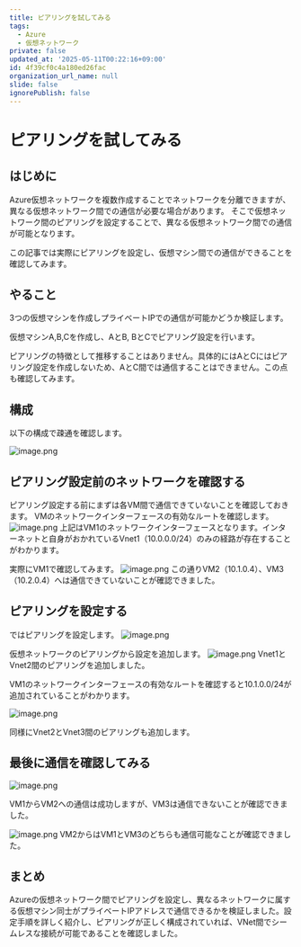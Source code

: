```yaml
---
title: ピアリングを試してみる
tags:
  - Azure
  - 仮想ネットワーク
private: false
updated_at: '2025-05-11T00:22:16+09:00'
id: 4f39cf0c4a180ed26fac
organization_url_name: null
slide: false
ignorePublish: false
---
```

# ピアリングを試してみる
## はじめに
Azure仮想ネットワークを複数作成することでネットワークを分離できますが、異なる仮想ネットワーク間での通信が必要な場合があります。
そこで仮想ネットワーク間のピアリングを設定することで、異なる仮想ネットワーク間での通信が可能となります。

この記事では実際にピアリングを設定し、仮想マシン間での通信ができることを確認してみます。

## やること
3つの仮想マシンを作成しプライベートIPでの通信が可能かどうか検証します。

仮想マシンA,B,Cを作成し、AとB, BとCでピアリング設定を行います。

ピアリングの特徴として推移することはありません。具体的にはAとCにはピアリング設定を作成しないため、AとC間では通信することはできません。この点も確認してみます。

## 構成
以下の構成で疎通を確認します。

![image.png](https://qiita-image-store.s3.ap-northeast-1.amazonaws.com/0/1518953/ce41dad4-764e-4bb6-b8e1-e114cfb503b7.png)

## ピアリング設定前のネットワークを確認する
ピアリング設定する前にまずは各VM間で通信できていないことを確認しておきます。
VMのネットワークインターフェースの有効なルートを確認します。
![image.png](https://qiita-image-store.s3.ap-northeast-1.amazonaws.com/0/1518953/01e0b5b1-4c56-49a4-8a73-79b50a62a63a.png)
上記はVM1のネットワークインターフェースとなります。インターネットと自身がおかれているVnet1（10.0.0.0/24）のみの経路が存在することがわかります。


実際にVM1で確認してみます。
![image.png](https://qiita-image-store.s3.ap-northeast-1.amazonaws.com/0/1518953/b0f11661-8b98-40fe-9f92-cf67f5d7d0f8.png)
この通りVM2（10.1.0.4）、VM3（10.2.0.4）へは通信できていないことが確認できました。


## ピアリングを設定する
ではピアリングを設定します。
![image.png](https://qiita-image-store.s3.ap-northeast-1.amazonaws.com/0/1518953/b78283f5-9d00-4d2f-80b7-561c498fcf89.png)

仮想ネットワークのピアリングから設定を追加します。
![image.png](https://qiita-image-store.s3.ap-northeast-1.amazonaws.com/0/1518953/ee6b7e94-ad02-45d4-909e-af64cc619b1b.png)
Vnet1とVnet2間のピアリングを追加しました。

VM1のネットワークインターフェースの有効なルートを確認すると10.1.0.0/24が追加されていることがわかります。

![image.png](https://qiita-image-store.s3.ap-northeast-1.amazonaws.com/0/1518953/f8cd933d-24f7-4afd-88b7-cf1d174e6472.png)

同様にVnet2とVnet3間のピアリングも追加します。

## 最後に通信を確認してみる
![image.png](https://qiita-image-store.s3.ap-northeast-1.amazonaws.com/0/1518953/66d13b90-551e-4a98-81f5-3ae64f33941b.png)

VM1からVM2への通信は成功しますが、VM3は通信できないことが確認できました。

![image.png](https://qiita-image-store.s3.ap-northeast-1.amazonaws.com/0/1518953/d061f62e-9d87-4334-b135-4474aee07427.png)
VM2からはVM1とVM3のどちらも通信可能なことが確認できました。

## まとめ
Azureの仮想ネットワーク間でピアリングを設定し、異なるネットワークに属する仮想マシン同士がプライベートIPアドレスで通信できるかを検証しました。設定手順を詳しく紹介し、ピアリングが正しく構成されていれば、VNet間でシームレスな接続が可能であることを確認しました。

